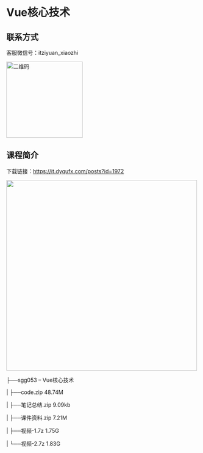 # Vue核心技术

## 联系方式

客服微信号：itziyuan_xiaozhi

<img src="https://ziyuanyun.oss-cn-guangzhou.aliyuncs.com/common/20240614073449/666b82192834a.jpg" width="200" height="200" alt="二维码">

## 课程简介

下载链接：https://it.dyqufx.com/posts?id=1972

<img src="https://ziyuanyun.oss-cn-guangzhou.aliyuncs.com/yun/20240515183617/664490216ddee.jpg" width="500" alt="">

  ├──sgg053 &#8211; Vue核心技术

 | ├──code.zip 48.74M

 | ├──笔记总结.zip 9.09kb

 | ├──课件资料.zip 7.21M

 | ├──视频-1.7z 1.75G

 | └──视频-2.7z 1.83G

  